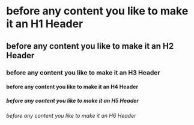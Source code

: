 # before any content you like to make it an H1 Header
## before any content you like to make it an H2 Header
### before any content you like to make it an H3 Header
#### before any content you like to make it an H4 Header
##### before any content you like to make it an H5 Header
###### before any content you like to make it an H6 Header
